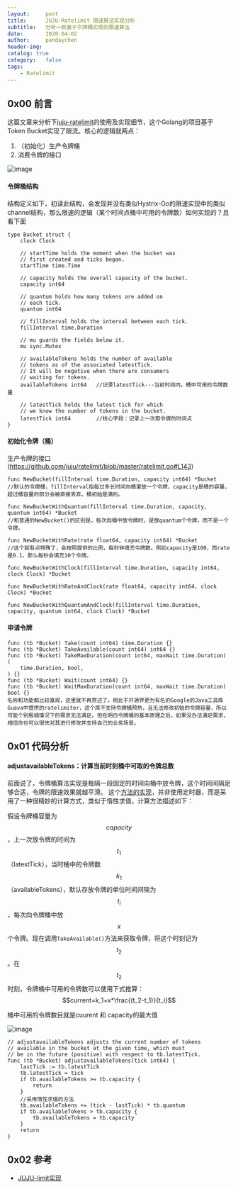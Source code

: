 ```yaml
---
layout:     post
title:      JUJU-Ratelimit 限速算法实现分析
subtitle:   分析一款基于令牌桶实现的限速算法
date:       2020-04-02
author:     pandaychen
header-img:
catalog: true
category:   false
tags:
    - Ratelimit
---
```


##  0x00    前言
这篇文章来分析下[juju-ratelimit](github.com/juju/ratelimit)的使用及实现细节，这个Golang的项目基于Token Bucket实现了限流。核心的逻辑就两点：
1.  （初始化）生产令牌桶
2.  消费令牌的接口

![image](https://s1.ax1x.com/2020/04/19/JK4QqU.jpg)

####    令牌桶结构
结构定义如下，初读此结构，会发现并没有类似Hystrix-Go的限速实现中的类似channel结构，那么限速的逻辑（某个时间点桶中可用的令牌数）如何实现的？且看下面
```golang
type Bucket struct {
	clock Clock

	// startTime holds the moment when the bucket was
	// first created and ticks began.
	startTime time.Time

	// capacity holds the overall capacity of the bucket.
	capacity int64

	// quantum holds how many tokens are added on
	// each tick.
	quantum int64

	// fillInterval holds the interval between each tick.
	fillInterval time.Duration

	// mu guards the fields below it.
	mu sync.Mutex

	// availableTokens holds the number of available
	// tokens as of the associated latestTick.
	// It will be negative when there are consumers
	// waiting for tokens.
	availableTokens int64   //记录latestTick---当前时间内，桶中可用的令牌数量

	// latestTick holds the latest tick for which
	// we know the number of tokens in the bucket.
	latestTick int64        //核心字段：记录上一次取令牌的时间点
}
```

####    初始化令牌（桶）
生产令牌的接口 (https://github.com/juju/ratelimit/blob/master/ratelimit.go#L143)

```golang
func NewBucket(fillInterval time.Duration, capacity int64) *Bucket
//默认的令牌桶，fillInterval指每过多长时间向桶里放一个令牌，capacity是桶的容量，超过桶容量的部分会被直接丢弃。桶初始是满的。

func NewBucketWithQuantum(fillInterval time.Duration, capacity, quantum int64) *Bucket
//和普通的NewBucket()的区别是，每次向桶中放令牌时，是放quantum个令牌，而不是一个令牌。

func NewBucketWithRate(rate float64, capacity int64) *Bucket
//这个就有点特殊了，会按照提供的比例，每秒钟填充令牌数。例如capacity是100，而rate是0.1，那么每秒会填充10个令牌。

func NewBucketWithClock(fillInterval time.Duration, capacity int64, clock Clock) *Bucket

func NewBucketWithRateAndClock(rate float64, capacity int64, clock Clock) *Bucket

func NewBucketWithQuantumAndClock(fillInterval time.Duration, capacity, quantum int64, clock Clock) *Bucket
```

####    申请令牌

```golang
func (tb *Bucket) Take(count int64) time.Duration {}
func (tb *Bucket) TakeAvailable(count int64) int64 {}
func (tb *Bucket) TakeMaxDuration(count int64, maxWait time.Duration) (
    time.Duration, bool,
) {}
func (tb *Bucket) Wait(count int64) {}
func (tb *Bucket) WaitMaxDuration(count int64, maxWait time.Duration) bool {}
名称和功能都比较直观，这里就不再赘述了。相比于开源界更为有名的Google的Java工具库Guava中提供的ratelimiter，这个库不支持令牌桶预热，且无法修改初始的令牌容量，所以可能个别极端情况下的需求无法满足。但在明白令牌桶的基本原理之后，如果没办法满足需求，相信你也可以很快对其进行修改并支持自己的业务场景。

```


##  0x01    代码分析

####     adjustavailableTokens：计算当前时刻桶中可取的令牌总数
前面说了，令牌桶算法实现是每隔一段固定的时间向桶中放令牌，这个时间间隔足够合适，令牌的限速效果就越平滑。
这个[方法的实现](https://github.com/juju/ratelimit/blob/master/ratelimit.go#L312)，并非使用定时器，而是采用了一种很精妙的计算方式，类似于惰性求值，计算方法描述如下：

假设令牌桶容量为$$capacity$$，上一次放令牌的时间为 $$t_1$$（latestTick），当时桶中的令牌数$$k_1$$（availableTokens），默认存放令牌的单位时间间隔为$$t_i$$，每次向令牌桶中放$$x$$个令牌。现在调用`TakeAvailable()`方法来获取令牌，将这个时刻记为$$t_2$$。在$$t_2$$时刻，令牌桶中可用的令牌数可以使用下式推算：
$$current=k_1+x*\frac{(t_2-t_1)}{t_i}$$

桶中可用的令牌数目就是cuurent 和 capacity的最大值

![image](https://s1.ax1x.com/2020/04/19/JKVgj1.png)

```golang
// adjustavailableTokens adjusts the current number of tokens
// available in the bucket at the given time, which must
// be in the future (positive) with respect to tb.latestTick.
func (tb *Bucket) adjustavailableTokens(tick int64) {
	lastTick := tb.latestTick
	tb.latestTick = tick
	if tb.availableTokens >= tb.capacity {
		return
    }
    //采用惰性求值的方法
	tb.availableTokens += (tick - lastTick) * tb.quantum
	if tb.availableTokens > tb.capacity {
		tb.availableTokens = tb.capacity
	}
	return
}
```

##  0x02  参考
-   [JUJU-limit实现](https://github.com/juju/ratelimit)